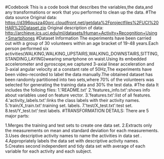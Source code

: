 #Codebook
This is a code book that describes the variables,the data,and any transformations or work that you performed to clean up the data.
#The data source
Original data:
https://d396qusza40orc.cloudfront.net/getdata%2Fprojectfiles%2FUCI%20HAR%20Dataset.zip
Original description of data:
http://archieve.ics.uci.edu/ml/datasets/Human+Activity+Recognition+Using+Smartphones
#Dataset Information
The experiments have been carried out with a group of 30 volunteers within an age bracket of 19-48 years.Each person performed six activities(WALKING,WALKING_UPSTAIRS,WALKING_DOWNSTAIRS,SITTING,STANDING,LAYING)wearing smartphone on waist.Using its embedded accelerometer and gyroscope,we captured 3-axial linear acceleration and 3-axial angular velocity at a constant rate of 50Hz,The experiments have been video-recorded to label the data manually.The obtained dataset has been randomly partitioned into two sets,where 70% of the volunteers was selected for generating the training data and 30% the test data.
#The data 
It includes the folloing files:
1.'README.txt'
2.'features_info.txt':shows info about variables used on feature vector.
3.'features.txt':list of all features.
4.'activity_labels.txt':links the class labels with their activity names.
5.'train/X_train.txt':training set.
labels.
7.'test/X_test.txt':test set.
8.test/Y_test.txt':test labels.
#TRANSFORMATION DETAILS:
There are 5 major parts:

1.Merges the training and test sets to create one data set.
2.Extracts only the measurements on mean and standard deviation for each measurements.
3.Uses descriptive activity names to name the activities in data set .
4.Appropriately labels the data set with descriptive activity names.
5.Creates second independent and tidy data set with average of each variable for each activity and each subject.


